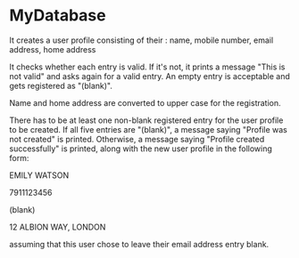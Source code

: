 # MyDatabase
It creates a user profile consisting of their : name, mobile number, email address, home address

It checks whether each entry is valid. If it's not, it prints a message "This is not valid" and asks again for a valid entry. An empty entry is acceptable and gets registered as "(blank)".

Name and home address are converted to upper case for the registration.

There has to be at least one non-blank registered entry for the user profile to be created. If all five entries are "(blank)", a message saying "Profile was not created" is printed. Otherwise, a message saying "Profile created successfully" is printed, along with the new user profile in the following form:

 EMILY WATSON
 
 7911123456
 
 (blank)
 
 12 ALBION WAY, LONDON

assuming that this user chose to leave their email address entry blank.
